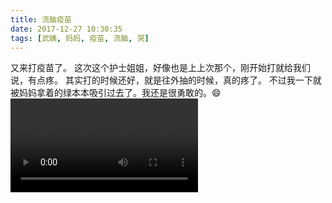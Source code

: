 ```yaml
---
title: 流脑疫苗
date: 2017-12-27 10:30:35
tags: [武姨, 妈妈, 疫苗, 流脑, 哭]
---
```

又来打疫苗了。
这次这个护士姐姐，好像也是上上次那个，刚开始打就给我们说，有点疼。
其实打的时候还好，就是往外抽的时候，真的疼了。
不过我一下就被妈妈拿着的绿本本吸引过去了。我还是很勇敢的。😄
<video src="http://20170326.com/panda-20171227-liunao.mp4" controls="controls"></video>
